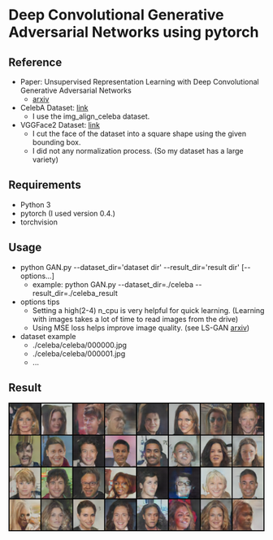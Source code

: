 # Deep Convolutional Generative Adversarial Networks using pytorch
## Reference
- Paper: Unsupervised Representation Learning with Deep Convolutional Generative Adversarial Networks
    - [arxiv](https://arxiv.org/pdf/1511.06434.pdf)
- CelebA Dataset: [link](http://mmlab.ie.cuhk.edu.hk/projects/CelebA.html)
    - I use the img_align_celeba dataset.
- VGGFace2 Dataset: [link](http://www.robots.ox.ac.uk/~vgg/data/vgg_face2/)
    - I cut the face of the dataset into a square shape using the given bounding box.
    - I did not any normalization process. (So my dataset has a large variety)
    
## Requirements
- Python 3
- pytorch (I used version 0.4.)
- torchvision

## Usage
- python GAN.py --dataset_dir='dataset dir' --result_dir='result dir' \[--options...\]
    - example: python GAN.py --dataset_dir=./celeba --result_dir=./celeba_result
- options tips
    - Setting a high(2-4) n_cpu is very helpful for quick learning. (Learning with images takes a lot of time to read images from the drive)
    - Using MSE loss helps improve image quality. (see LS-GAN [arxiv](https://arxiv.org/pdf/1611.04076.pdf))    
- dataset example
    - ./celeba/celeba/000000.jpg
    - ./celeba/celeba/000001.jpg
    - ...
## Result
![epoch20](./result_sample/01_default_dcgan_20epoch.png)
